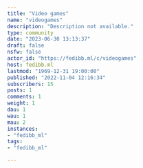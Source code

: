 ```yaml
---
title: "Video games" 
name: "videogames"
description: "Description not available."
type: community
date: "2023-06-30 13:13:37"
draft: false
nsfw: false
actor_id: "https://fedibb.ml/c/videogames"
host: fedibb.ml
lastmod: "1969-12-31 19:00:00"
published: "2022-11-04 12:16:34"
subscribers: 15
posts: 1
comments: 1
weight: 1
dau: 1
wau: 1
mau: 2
instances:
- "fedibb_ml"
tags: 
- "fedibb_ml"

---
```

